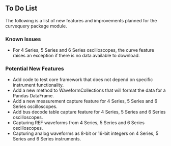 To Do List
----------

The following is a list of new features and improvements planned for the curvequery package module.

### Known Issues
* For 4 Series, 5 Series and 6 Series oscilloscopes, the curve feature raises an exception if there 
    is no data available to download.


### Potential New Features
* Add code to test core framework that does not depend on specific instrument functionality.
* Add a new method to WaveformCollections that will format the data for a Pandas DataFrame.
* Add a new measurement capture feature for 4 Series, 5 Series and 6 Series oscilloscopes.
* Add bus decode table capture feature for 4 Series, 5 Series and 6 Series oscilloscopes.
* Capturing REF waveforms from 4 Series, 5 Series and 6 Series oscilloscopes.
* Capturing analog waveforms as 8-bit or 16-bit integers on 4 Series, 5 Series and 6 Series 
    instruments.
